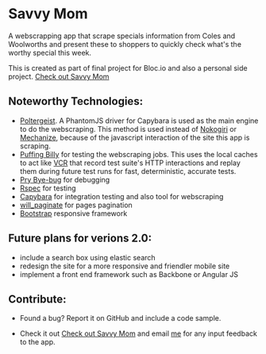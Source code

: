 Savvy Mom
========================

A webscrapping app that scrape specials information from Coles and Woolworths and present these to shoppers to quickly check what's the worthy special this week. 

This is created as part of final project for Bloc.io and also a personal side project.
[Check out Savvy Mom](http://savvy-mom.herokuapp.com)

Noteworthy Technologies:
-------------------------------

* [Poltergeist](https://github.com/teampoltergeist/poltergeist). A PhantomJS driver for Capybara is used as the main engine to do the webscraping. This method is used instead of [Nokogiri](https://github.com/sparklemotion/nokogiri) or [Mechanize](https://github.com/sparklemotion/mechanize), because of the javascript interaction of the site this app is scraping.
* [Puffing Billy](https://github.com/oesmith/puffing-billy) for testing the webscraping jobs. This uses the local caches to act like [VCR](https://github.com/vcr/vcr) that record test suite's HTTP interactions and replay them during future test runs for fast, deterministic, accurate tests.
* [Pry Bye-bug](https://github.com/deivid-rodriguez/pry-byebug) for debugging
* [Rspec](https://github.com/rspec/rspec-rails) for testing
* [Capybara](https://github.com/jnicklas/capybara) for integration testing and also tool for webscraping
* [will_paginate](https://github.com/mislav/will_paginate) for pages pagination
* [Bootstrap](http://getbootstrap.com/) responsive framework

Future plans for verions 2.0:
-----------------------------

* include a search box using elastic search
* redesign the site for a more responsive and friendler mobile site
* implement a front end framework such as Backbone or Angular JS


Contribute:
--------------

- Found a bug? Report it on GitHub and include a code sample.

- Check it out [Check out Savvy Mom](http://savvy-mom.herokuapp.com) and email [me](jayzzwijono@yahoo.com) for any input feedback to the app.




